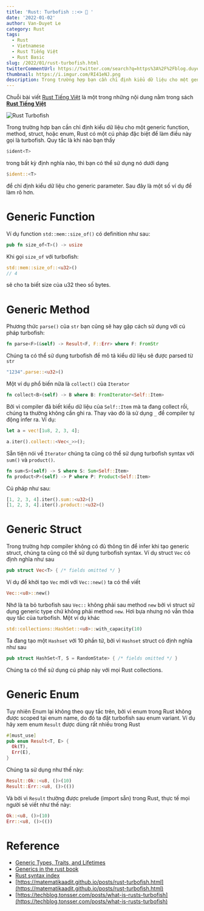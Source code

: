 ```yaml
---
title: 'Rust: Turbofish ::<> 🐠 '
date: '2022-01-02'
author: Van-Duyet Le
category: Rust
tags:
  - Rust
  - Vietnamese
  - Rust Tiếng Việt
  - Rust Basic
slug: /2022/01/rust-turbofish.html
twitterCommentUrl: https://twitter.com/search?q=https%3A%2F%2Fblog.duyet.net%2F2022%2F01%2Frust-turbofish.html
thumbnail: https://i.imgur.com/RI41eNJ.png
description: Trong trường hợp bạn cần chỉ định kiểu dữ liệu cho một generic function, method, struct, hoặc enum, Rust có một cú pháp đặc biệt để làm điều này gọi là turbofish.
---
```


<div class="noti">Chuỗi bài viết <a href="/tag/rust-tiếng-việt/">Rust Tiếng Việt</a> là một trong những nội dung nằm trong sách <a href="https://rust-tieng-viet.github.io/?utm_source=blog.duyet.net&utm_medium=post&utm_campaign=launch_rust_tieng_viet" target="_blank"><strong>Rust Tiếng Việt</strong></a></div>

![Rust Turbofish](/media/2022/01/rust-turbofish.png)

Trong trường hợp bạn cần chỉ định kiểu dữ liệu cho một generic function, method, struct, hoặc enum,
Rust có một cú pháp đặc biệt để làm điều này gọi là turbofish. Quy tắc là khi nào bạn thấy

```rust
$ident<T>
```

trong bất kỳ định nghĩa nào, thì bạn có thể sử dụng nó dưới dạng

```rust
$ident::<T>
```

để chỉ định kiểu dữ liệu cho generic parameter. Sau đây là một số ví dụ để làm rõ hơn.

# Generic Function

Ví dụ function `std::mem::size_of()` có definition như sau:

```rust
pub fn size_of<T>() -> usize
```

Khi gọi `size_of` với turbofish:

```rust
std::mem::size_of::<u32>()
// 4
```

sẽ cho ta biết size của u32 theo số bytes.

# Generic Method

Phương thức `parse()` của `str` bạn cũng sẽ hay gặp cách sử dụng với cú pháp turbofish:

```rust
fn parse<F>(&self) -> Result<F, F::Err> where F: FromStr
```

Chúng ta có thể sử dụng turbofish để mô tả kiểu dữ liệu sẽ được parsed từ `str`

```rust
"1234".parse::<u32>()
```

Một ví dụ phổ biến nữa là `collect()` của `Iterator`

```rust
fn collect<B>(self) -> B where B: FromIterator<Self::Item>
```

Bởi vì compiler đã biết kiểu dữ liệu của `Self::Item` mà ta đang collect rồi,
chúng ta thường không cần ghi ra. Thay vào đó là sử dụng `_` để compiler tự động infer ra. Ví dụ:

```rust
let a = vec![1u8, 2, 3, 4];

a.iter().collect::<Vec<_>>();
```

Sẵn tiện nói về `Iterator` chúng ta cũng có thể sử dụng turbofish syntax với `sum()` và `product()`.

```rust
fn sum<S>(self) -> S where S: Sum<Self::Item>
fn product<P>(self) -> P where P: Product<Self::Item>
```

Cú pháp như sau:

```rust
[1, 2, 3, 4].iter().sum::<u32>()
[1, 2, 3, 4].iter().product::<u32>()
```

# Generic Struct

Trong trường hợp compiler không có đủ thông tin để infer khi tạo generic struct,
chúng ta cũng có thể sử dụng turbofish syntax. Ví dụ struct `Vec` có định nghĩa như sau

```rust
pub struct Vec<T> { /* fields omitted */ }
```

Ví dụ để khởi tạo `Vec` mới với `Vec::new()` ta có thể viết

```rust
Vec::<u8>::new()
```

Nhớ là ta bỏ turbofish sau `Vec::` không phải sau method `new`
bởi vì struct sử dụng generic type chứ không phải method `new`.
Hơi bựa nhưng nó vẫn thỏa quy tắc của turbofish. Một ví dụ khác

```rust
std::collections::HashSet::<u8>::with_capacity(10)
```

Ta đang tạo một `Hashset` với 10 phần tử, bởi vì `Hashset` struct có định nghĩa như sau

```rust
pub struct HashSet<T, S = RandomState> { /* fields omitted */ }
```

Chúng ta có thể sử dụng cú pháp này với mọi Rust collections.

# Generic Enum

Tuy nhiên Enum lại không theo quy tắc trên, bởi vì enum trong Rust không được
scoped tại enum name, do đó ta đặt turbofish sau enum variant.
Ví dụ hãy xem enum `Result` được dùng rất nhiều trong Rust

```rust
#[must_use]
pub enum Result<T, E> {
  Ok(T),
  Err(E),
}
```

Chúng ta sử dụng như thế này:

```rust
Result::Ok::<u8, ()>(10)
Result::Err::<u8, ()>(())
```

Và bởi vì `Result` thường được prelude (import sẵn)
trong Rust, thực tế mọi người sẽ viết như thế này:

```rust
Ok::<u8, ()>(10)
Err::<u8, ()>(())
```

# Reference

- [Generic Types, Traits, and Lifetimes](https://doc.rust-lang.org/book/ch10-00-generics.html#generic-types-traits-and-lifetimes)
- [Generics in the rust book](https://doc.rust-lang.org/book/generics.html)
- [Rust syntax index](https://doc.rust-lang.org/book/syntax-index.html)
- [https://matematikaadit.github.io/posts/rust-turbofish.html](https://matematikaadit.github.io/posts/rust-turbofish.html)
- [https://techblog.tonsser.com/posts/what-is-rusts-turbofish](https://techblog.tonsser.com/posts/what-is-rusts-turbofish)
